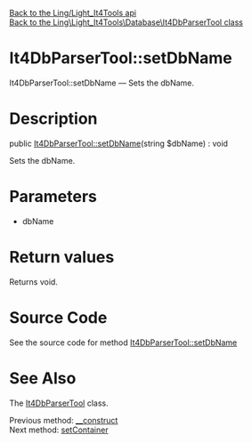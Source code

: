 [Back to the Ling/Light_It4Tools api](https://github.com/lingtalfi/Light_It4Tools/blob/master/doc/api/Ling/Light_It4Tools.md)<br>
[Back to the Ling\Light_It4Tools\Database\It4DbParserTool class](https://github.com/lingtalfi/Light_It4Tools/blob/master/doc/api/Ling/Light_It4Tools/Database/It4DbParserTool.md)


It4DbParserTool::setDbName
================



It4DbParserTool::setDbName — Sets the dbName.




Description
================


public [It4DbParserTool::setDbName](https://github.com/lingtalfi/Light_It4Tools/blob/master/doc/api/Ling/Light_It4Tools/Database/It4DbParserTool/setDbName.md)(string $dbName) : void




Sets the dbName.




Parameters
================


- dbName

    


Return values
================

Returns void.








Source Code
===========
See the source code for method [It4DbParserTool::setDbName](https://github.com/lingtalfi/Light_It4Tools/blob/master/Database/It4DbParserTool.php#L45-L49)


See Also
================

The [It4DbParserTool](https://github.com/lingtalfi/Light_It4Tools/blob/master/doc/api/Ling/Light_It4Tools/Database/It4DbParserTool.md) class.

Previous method: [__construct](https://github.com/lingtalfi/Light_It4Tools/blob/master/doc/api/Ling/Light_It4Tools/Database/It4DbParserTool/__construct.md)<br>Next method: [setContainer](https://github.com/lingtalfi/Light_It4Tools/blob/master/doc/api/Ling/Light_It4Tools/Database/It4DbParserTool/setContainer.md)<br>

